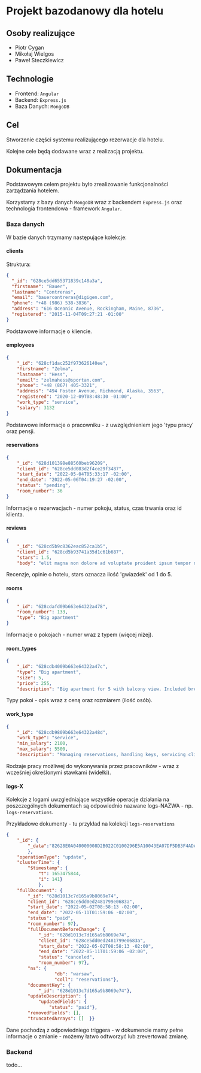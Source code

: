 # Projekt bazodanowy dla hotelu

## Osoby realizujące

* Piotr Cygan
* Mikołaj Wielgos
* Paweł Steczkiewicz

## Technologie

* Frontend: `Angular`
* Backend: `Express.js`
* Baza Danych: `MongoDB`

## Cel

Stworzenie części systemu realizującego rezerwacje dla hotelu.

Kolejne cele będą dodawane wraz z realizacją projektu.

## Dokumentacja

Podstawowym celem projektu było zrealizowanie funkcjonalności zarządzania hotelem.

Korzystamy z bazy danych `MongoDB` wraz z backendem `Express.js` oraz technologia frontendowa - framework `Angular`.

### Baza danych

W bazie danych trzymamy następujące kolekcje:

#### clients

Struktura:

```json
{ 
  "_id": "628ce5dd655371839c148a3a",
  "firstname": "Bauer",
  "lastname": "Contreras",
  "email": "bauercontreras@digigen.com",
  "phone": "+48 (986) 538-3836",
  "address": "616 Oceanic Avenue, Rockingham, Maine, 8736",
  "registered": "2015-11-04T09:27:21 -01:00"
}
```

Podstawowe informacje o kliencie.

#### employees
```json
{  
    "_id": "628cf1dac252f973626140ee",
    "firstname": "Zelma",
    "lastname": "Hess",
    "email": "zelmahess@sportan.com",
    "phone": "+48 (867) 405-3321",
    "address": "494 Foster Avenue, Richmond, Alaska, 3563",
    "registered": "2020-12-09T08:48:30 -01:00",
    "work_type": "service",
    "salary": 3132
}
```

Podstawowe informacje o pracowniku - z uwzględnieniem jego 'typu pracy' oraz pensji.

#### reservations

```json
{  
    "_id": "628d101398e88560beb96209",
    "client_id": "628ce5dd083d2f4ce29f3487",
    "start_date": "2022-05-04T05:33:17 -02:00",
    "end_date": "2022-05-06T04:19:27 -02:00",
    "status": "pending",
    "room_number": 36
}
```

Informacje o rezerwacjach - numer pokoju, status, czas trwania oraz id klienta.

#### reviews

```json
{  
    "_id": "628cd5b9c8362eac852ca1b5",
    "client_id": "628cd5b93741a35d1c61b687",
    "stars": 1.5,
    "body": "elit magna non dolore ad voluptate proident ipsum tempor non aute ad duis esse voluptate veniam consequat nostrud eu ex laboris ad ipsum nulla minim reprehenderit ullamco ad consequat reprehenderit nostrud tempor ipsum eiusmod nostrud consequat reprehenderit elit dolor quis nulla do velit Lorem reprehenderit ullamco proident consequat esse reprehenderit esse irure esse commodo voluptate culpa occaecat fugiat tempor eu"}
```

Recenzje, opinie o hotelu, stars oznacza ilość 'gwiazdek' od 1 do 5.

#### rooms

```json
{  
    "_id": "628cdafd09b663e64322a478",
    "room_number": 133,
    "type": "Big apartment"
}


```

Informacje o pokojach - numer wraz z typem (więcej niżej).

#### room_types

```json
{  
    "_id": "628cdb4009b663e64322a47c",
    "type": "Big apartment",
    "size": 5,
    "price": 255,
    "description": "Big apartment for 5 with balcony view. Included breakfast and dinner"}
```

Typy pokoi - opis wraz z ceną oraz rozmiarem (ilość osób).

#### work_type

```json
{  
    "_id": "628cdb9809b663e64322a48d",
    "work_type": "service",
    "min_salary": 2100,
    "max_salary": 5500,
    "description": "Managing reservations, handling keys, servicing clients."}
```

Rodzaje pracy możliwej do wykonywania przez pracowników - wraz z wcześniej określonymi stawkami (widełki).


#### logs-X

Kolekcje z logami uwzgledniające wszystkie operacje działania na poszczególnych dokumentach są odpowiednio nazwane logs-NAZWA - np. `logs-reservations`.

Przykładowe dokumenty - tu przykład na kolekcji `logs-reservations`


```json
{  
    "_id": {    
        "_data":"82628E0A040000008D2B022C0100296E5A10043EA07DF5DB3F4ADA80195CC1112253FA463C5F6964003C36323864313031336337643136356139623830363965334000004"
        },
    "operationType": "update",
    "clusterTime": {
        "$timestamp": {
            "t": 1653475844,
            "i": 141}
            },
    "fullDocument": {
        "_id": "628d1013c7d165a9b8069e74",
        "client_id": "628ce5dd0ed2481799e0683a",
        "start_date": "2022-05-02T08:58:13 -02:00",
        "end_date": "2022-05-11T01:59:06 -02:00",
        "status": "paid",
        "room_number": 97},
        "fullDocumentBeforeChange": {
            "_id": "628d1013c7d165a9b8069e74",
            "client_id": "628ce5dd0ed2481799e0683a",
            "start_date": "2022-05-02T08:58:13 -02:00",
            "end_date": "2022-05-11T01:59:06 -02:00",
            "status": "canceled",
            "room_number": 97},
        "ns": {
                  "db": "warsaw",
                  "coll": "reservations"},
        "documentKey": {
            "_id": "628d1013c7d165a9b8069e74"},
        "updateDescription": {
            "updatedFields": {
                "status": "paid"},
        "removedFields": [],
        "truncatedArrays": []  }}
```

Dane pochodzą z odpowiedniego triggera - w dokumencie mamy pełne informacje o zmianie - możemy łatwo odtworzyć lub zrevertować zmianę.

### Backend

todo...